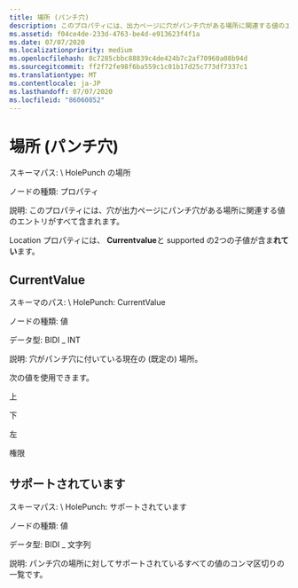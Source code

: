 ```yaml
---
title: 場所 (パンチ穴)
description: このプロパティには、出力ページに穴がパンチ穴がある場所に関連する値のエントリがすべて含まれます。
ms.assetid: f04ce4de-233d-4763-be4d-e913623f4f1a
ms.date: 07/07/2020
ms.localizationpriority: medium
ms.openlocfilehash: 8c7285cbbc88839c4de424b7c2af70960a08b94d
ms.sourcegitcommit: ff2f72fe98f6ba559c1c01b17d25c773df7337c1
ms.translationtype: MT
ms.contentlocale: ja-JP
ms.lasthandoff: 07/07/2020
ms.locfileid: "86060852"
---
```

# <a name="location-hole-punch"></a>場所 (パンチ穴)

スキーマパス: \\ HolePunch の場所

ノードの種類: プロパティ

説明: このプロパティには、穴が出力ページにパンチ穴がある場所に関連する値のエントリがすべて含まれます。

Location プロパティには、 **Currentvalue**と supported の2つの子値が含ま**れてい**ます。

## <a name="currentvalue"></a>CurrentValue

スキーマのパス: \\ HolePunch: CurrentValue

ノードの種類: 値

データ型: BIDI \_ INT

説明: 穴がパンチ穴に付いている現在の (既定の) 場所。

次の値を使用できます。

上

下

左

権限

## <a name="supported"></a>サポートされています

スキーマパス: \\ HolePunch: サポートされています

ノードの種類: 値

データ型: BIDI \_ 文字列

説明: パンチ穴の場所に対してサポートされているすべての値のコンマ区切りの一覧です。
